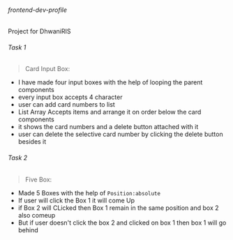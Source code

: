 ###### frontend-dev-profile
Project for DhwaniRIS

###### Task 1 
>Card Input Box:

* I have made four input boxes with the help of looping the parent components
* every input box accepts 4 character 
* user can add card numbers to list 
* List Array Accepts items and arrange it on order below the card components
* it shows the card numbers and a delete button attached with it
* user can delete the selective card number by clicking the delete button besides it

###### Task 2
>Five Box:

* Made 5 Boxes with the help of ```Position:absolute```
* If user will click the Box 1 it will come Up
* if Box 2 will CLicked then Box 1 remain in the same position and box 2 also comeup
* But if user doesn't click the box 2 and clicked on box 1 then box 1 will go behind
